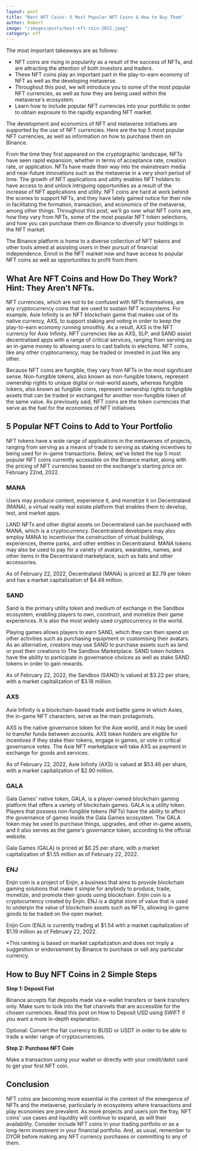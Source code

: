 ```yaml
---
layout: post
title: "Best NFT Coins: 5 Most Popular NFT Coins & How to Buy Them"
author: Robert
image: "/images/posts/best-nft-coin-2022.jpeg"
category: nft
---
```


The most important takeaways are as follows:</h2>
<ul>
 	<li>NFT coins are rising in popularity as a result of the success of NFTs, and are attracting the attention of both investors and traders.</li>
 	<li>These NFT coins play an important part in the play-to-earn economy of NFT as well as the developing metaverse.</li>
 	<li>Throughout this post, we will introduce you to some of the most popular NFT currencies, as well as how they are being used within the metaverse's ecosystem.</li>
 	<li>Learn how to include popular NFT currencies into your portfolio in order to obtain exposure to the rapidly expanding NFT market.</li>
</ul>
The development and economics of NFT and metaverse initiatives are supported by the use of NFT currencies. Here are the top 5 most popular NFT currencies, as well as information on how to purchase them on Binance.

From the time they first appeared on the cryptographic landscape, NFTs have seen rapid expansion, whether in terms of acceptance rate, creation rate, or application. NFTs have made their way into the mainstream media and near-future innovations such as the metaverse in a very short period of time. The growth of NFT applications and utility enables NFT holders to have access to and unlock intriguing opportunities as a result of the increase of NFT applications and utility. NFT coins are hard at work behind the scenes to support NFTs, and they have lately gained notice for their role in facilitating the formation, transaction, and economics of the metaverse, among other things. Throughout this post, we'll go over what NFT coins are, how they vary from NFTs, some of the most popular NFT token selections, and how you can purchase them on Binance to diversify your holdings in the NFT market.

The Binance platform is home to a diverse collection of NFT tokens and other tools aimed at assisting users in their pursuit of financial independence. Enroll in the NFT market now and have access to popular NFT coins as well as opportunities to profit from them.
<h2>What Are NFT Coins and How Do They Work? Hint: They Aren’t NFTs.</h2>
NFT currencies, which are not to be confused with NFTs themselves, are any cryptocurrency coins that are used to sustain NFT ecosystems. For example, Axie Infinity is an NFT blockchain game that makes use of its native currency, AXS, to support staking and voting in order to keep the play-to-earn economy running smoothly. As a result, AXS is the NFT currency for Axie Infinity. NFT currencies like as AXS, SLP, and SAND assist decentralised apps with a range of critical services, ranging from serving as an in-game money to allowing users to cast ballots in elections. NFT coins, like any other cryptocurrency, may be traded or invested in just like any other.

Because NFT coins are fungible, they vary from NFTs in the most significant sense. Non-fungible tokens, also known as non-fungible tokens, represent ownership rights to unique digital or real-world assets, whereas fungible tokens, also known as fungible coins, represent ownership rights to fungible assets that can be traded or exchanged for another non-fungible token of the same value. As previously said, NFT coins are the token currencies that serve as the fuel for the economies of NFT initiatives.
<h2>5 Popular NFT Coins to Add to Your Portfolio</h2>
NFT tokens have a wide range of applications in the metaverses of projects, ranging from serving as a means of trade to serving as staking incentives to being used for in-game transactions. Below, we've listed the top 5 most popular NFT coins currently accessible on the Binance market, along with the pricing of NFT currencies based on the exchange's starting price on February 22nd, 2022.
<h3>MANA</h3>
Users may produce content, experience it, and monetize it on Decentraland (MANA), a virtual reality real estate platform that enables them to develop, test, and market apps.

LAND NFTs and other digital assets on Decentraland can be purchased with MANA, which is a cryptocurrency. Decentraland developers may also employ MANA to incentivise the construction of virtual buildings, experiences, theme parks, and other entities in Decentraland. MANA tokens may also be used to pay for a variety of avatars, wearables, names, and other items in the Decentraland marketplace, such as hats and other accessories.

As of February 22, 2022, Decentraland (MANA) is priced at $2.79 per token and has a market capitalization of $4.48 million.
<h3>SAND</h3>
Sand is the primary utility token and medium of exchange in the Sandbox ecosystem, enabling players to own, construct, and monetize their game experiences. It is also the most widely used cryptocurrency in the world.

Playing games allows players to earn SAND, which they can then spend on other activities such as purchasing equipment or customising their avatars. As an alternative, creators may use SAND to purchase assets such as land or post their creations to The Sandbox Marketplace. SAND token holders have the ability to participate in governance choices as well as stake SAND tokens in order to gain rewards.

As of February 22, 2022, the Sandbox (SAND) is valued at $3.22 per share, with a market capitalization of $3.18 million.
<h3>AXS</h3>
Axie Infinity is a blockchain-based trade and battle game in which Axies, the in-game NFT characters, serve as the main protagonists.

AXS is the native governance token for the Axie world, and it may be used to transfer funds between accounts. AXS token holders are eligible for incentives if they stake their tokens, engage in games, or vote in critical governance votes. The Axie NFT marketplace will take AXS as payment in exchange for goods and services.

As of February 22, 2022, Axie Infinity (AXS) is valued at $53.46 per share, with a market capitalization of $2.90 million.
<h3>GALA</h3>
Gala Games' native token, GALA, is a player-owned blockchain gaming platform that offers a variety of blockchain games. GALA is a utility token. Players that possess non-fungible tokens (NFTs) have the ability to affect the governance of games inside the Gala Games ecosystem. The GALA token may be used to purchase things, upgrades, and other in-game assets, and it also serves as the game's governance token, according to the official website.

Gala Games (GALA) is priced at $0.25 per share, with a market capitalization of $1.55 million as of February 22, 2022.
<h3>ENJ</h3>
Enjin coin is a project of Enjin, a business that aims to provide blockchain gaming solutions that make it simple for anybody to produce, trade, monetize, and promote their goods using blockchain. Enjin coin is a cryptocurrency created by Enjin. ENJ is a digital store of value that is used to underpin the value of blockchain assets such as NFTs, allowing in-game goods to be traded on the open market.

Enjin Coin (ENJ) is currently trading at $1.54 with a market capitalization of $1.19 million as of February 22, 2022.

*This ranking is based on market capitalization and does not imply a suggestion or endorsement by Binance to purchase or sell any particular currency.
<h2>How to Buy NFT Coins in 2 Simple Steps</h2>
<strong>Step 1: Deposit Fiat</strong>

Binance accepts fiat deposits made via e-wallet transfers or bank transfers only. Make sure to look into the fiat channels that are accessible for the chosen currencies. Read this post on How to Deposit USD using SWIFT if you want a more in-depth explanation.

Optional: Convert the fiat currency to BUSD or USDT in order to be able to trade a wider range of cryptocurrencies.

<strong>Step 2: Purchase NFT Coin</strong>

Make a transaction using your wallet or directly with your credit/debit card to get your first NFT coin.
<h2>Conclusion</h2>
NFT coins are becoming more essential in the context of the emergence of NFTs and the metaverse, particularly in ecosystems where transactions and play economies are prevalent. As more projects and users join the fray, NFT coins' use cases and liquidity will continue to expand, as will their availability. Consider include NFT coins in your trading portfolio or as a long-term investment in your financial portfolio. And, as usual, remember to DYOR before making any NFT currency purchases or committing to any of them.
